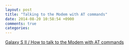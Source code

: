 ```yaml
---
layout: post
title: "Talking to the Modem with AT commands"
date: 2014-08-20 10:58:54 +0900
comments: true
categories: 
---
```


[Galaxy S II / How to talk to the Modem with AT commands](http://forum.xda-developers.com/galaxy-s2/help/how-to-talk-to-modem-commands-t1471241)
